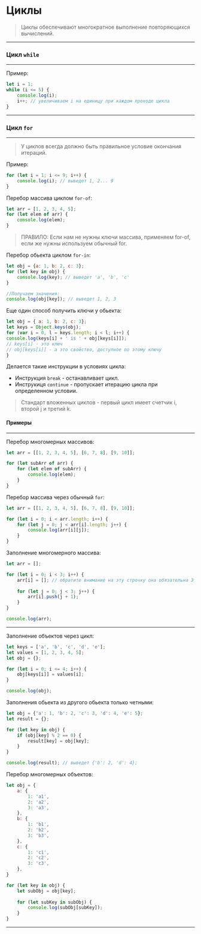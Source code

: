 # Циклы
>Циклы обеспечивают многократное выполнение повторяющихся вычислений.

----
### Цикл `while`
----

Пример: 
```js
let i = 1;
while (i <= 5) {
	console.log(i); 
	i++; // увеличиваем i на единицу при каждом проходе цикла
}
```



----
### Цикл `for`
----

>У циклов всегда должно быть правильное условие окончания итераций.

Пример:
```js
for (let i = 1; i <= 9; i++) {
	console.log(i); // выведет 1, 2... 9
}
```


Перебор массива циклом `for-of`:
```js
let arr = [1, 2, 3, 4, 5];
for (let elem of arr) {
	console.log(elem);
}
```

> ПРАВИЛО: Если нам не нужны ключи массива, применяем for-of, если же нужны используем обычный for.


Перебор обьекта циклом `for-in`:
```js
let obj = {a: 1, b: 2, c: 3};
for (let key in obj) {
	console.log(key); // выведет 'a', 'b', 'c'
}

//Получаем значения:
console.log(obj[key]); // выведет 1, 2, 3
```

Еще один способ получить ключи у обьекта:
```js
let obj = { a: 1, b: 2, c: 3}; 
let keys = Object.keys(obj); 
for (var i = 0, l = keys.length; i < l; i++) { 
console.log(keys[i] + ' is ' + obj[keys[i]]); 
// keys[i] - это ключ 
// obj[keys[i]] - а это свойство, доступное по этому ключу 
}
```

Делается такие инструкции в условиях цикла:
- Инструкция `break` - останавливает цикл.
- Инструкиця `continue` - пропускает итерацию цикла при определенном условии.

> Стандарт вложенных циклов - первый цикл имеет счетчик i, второй j и третий k.



#### Примеры

----

Перебор многомерных массивов:
```js
let arr = [[1, 2, 3, 4, 5], [6, 7, 8], [9, 10]];

for (let subArr of arr) {
	for (let elem of subArr) {
		console.log(elem);
	}
}
```

Перебор массива через обычный `for`:
```js
let arr = [[1, 2, 3, 4, 5], [6, 7, 8], [9, 10]];

for (let i = 0; i < arr.length; i++) {
	for (let j = 0; j < arr[i].length; j++) {
		console.log(arr[i][j]);
	}
}
```

Заполнение многомерного массива:
```js
let arr = [];

for (let i = 0; i < 3; i++) {
	arr[i] = []; // обратите внимание на эту строчку она обязательна Эта строчка предназначена для создания подмассива
	
	for (let j = 0; j < 3; j++) {
		arr[i].push(j + 1);
	}
}

console.log(arr);

```

----

Заполнение объектов через цикл:
```js
let keys = ['a', 'b', 'c', 'd', 'e'];
let values = [1, 2, 3, 4, 5];
let obj = {};

for (let i = 0; i <= 4; i++) {
	obj[keys[i]] = values[i];
}

console.log(obj);
```

Заполнения обьекта из другого обьекта только четными:
```js
let obj = {'a': 1, 'b': 2, 'c': 3, 'd': 4, 'e': 5};
let result = {};

for (let key in obj) {
	if (obj[key] % 2 == 0) {
		result[key] = obj[key];
	}
}

console.log(result); // выведет {'b': 2, 'd': 4};
```

Перебор многомерных объектов:
```js
let obj = {
	a: {
		1: 'a1',
		2: 'a2',
		3: 'a3',
	},
	b: {
		1: 'b1',
		2: 'b2',
		3: 'b3',
	},
	c: {
		1: 'c1',
		2: 'c2',
		3: 'c3',
	},
}

for (let key in obj) {
	let subObj = obj[key];
	
	for (let subKey in subObj) {
		console.log(subObj[subKey]);
	}
}
```


----















